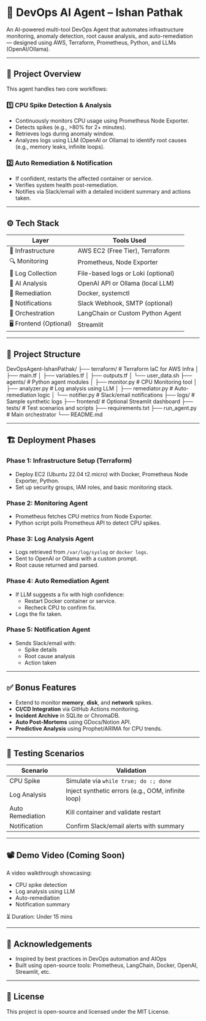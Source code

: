 # 🤖 DevOps AI Agent – Ishan Pathak

An AI-powered multi-tool DevOps Agent that automates infrastructure monitoring, anomaly detection, root cause analysis, and auto-remediation — designed using AWS, Terraform, Prometheus, Python, and LLMs (OpenAI/Ollama).

---

## 📌 Project Overview

This agent handles two core workflows:

### 1️⃣ CPU Spike Detection & Analysis
- Continuously monitors CPU usage using Prometheus Node Exporter.
- Detects spikes (e.g., >80% for 2+ minutes).
- Retrieves logs during anomaly window.
- Analyzes logs using LLM (OpenAI or Ollama) to identify root causes (e.g., memory leaks, infinite loops).

### 2️⃣ Auto Remediation & Notification
- If confident, restarts the affected container or service.
- Verifies system health post-remediation.
- Notifies via Slack/email with a detailed incident summary and actions taken.

---

## ⚙️ Tech Stack

| Layer | Tools Used |
|------|------------|
| 🧱 Infrastructure | AWS EC2 (Free Tier), Terraform |
| 🔍 Monitoring | Prometheus, Node Exporter |
| 📜 Log Collection | File-based logs or Loki (optional) |
| 🧠 AI Analysis | OpenAI API or Ollama (local LLM) |
| 🔁 Remediation | Docker, systemctl |
| 📩 Notifications | Slack Webhook, SMTP (optional) |
| 🧠 Orchestration | LangChain or Custom Python Agent |
| 🖥️ Frontend (Optional) | Streamlit |

---

## 📁 Project Structure

DevOpsAgent-IshanPathak/
├── terraform/ # Terraform IaC for AWS Infra
│ ├── main.tf
│ ├── variables.tf
│ ├── outputs.tf
│ └── user_data.sh
├── agents/ # Python agent modules
│ ├── monitor.py # CPU Monitoring tool
│ ├── analyzer.py # Log analysis using LLM
│ ├── remediator.py # Auto-remediation logic
│ └── notifier.py # Slack/email notifications
├── logs/ # Sample synthetic logs
├── frontend/ # Optional Streamlit dashboard
├── tests/ # Test scenarios and scripts
├── requirements.txt
├── run_agent.py # Main orchestrator
└── README.md



---

## 🏗️ Deployment Phases

### Phase 1: Infrastructure Setup (Terraform)
- Deploy EC2 (Ubuntu 22.04 t2.micro) with Docker, Prometheus Node Exporter, Python.
- Set up security groups, IAM roles, and basic monitoring stack.

### Phase 2: Monitoring Agent
- Prometheus fetches CPU metrics from Node Exporter.
- Python script polls Prometheus API to detect CPU spikes.

### Phase 3: Log Analysis Agent
- Logs retrieved from `/var/log/syslog` or `docker logs`.
- Sent to OpenAI or Ollama with a custom prompt.
- Root cause returned and parsed.

### Phase 4: Auto Remediation Agent
- If LLM suggests a fix with high confidence:
  - Restart Docker container or service.
  - Recheck CPU to confirm fix.
- Logs the fix taken.

### Phase 5: Notification Agent
- Sends Slack/email with:
  - Spike details
  - Root cause analysis
  - Action taken

---

## ✅ Bonus Features

- Extend to monitor **memory**, **disk**, and **network** spikes.
- **CI/CD Integration** via GitHub Actions monitoring.
- **Incident Archive** in SQLite or ChromaDB.
- **Auto Post-Mortems** using GDocs/Notion API.
- **Predictive Analysis** using Prophet/ARIMA for CPU trends.

---

## 🧪 Testing Scenarios

| Scenario | Validation |
|----------|------------|
| CPU Spike | Simulate via `while true; do :; done` |
| Log Analysis | Inject synthetic errors (e.g., OOM, infinite loop) |
| Auto Remediation | Kill container and validate restart |
| Notification | Confirm Slack/email alerts with summary |

---

## 📽️ Demo Video (Coming Soon)

A video walkthrough showcasing:
- CPU spike detection
- Log analysis using LLM
- Auto-remediation
- Notification summary

⏳ Duration: Under 15 mins

---

## 🙌 Acknowledgements

- Inspired by best practices in DevOps automation and AIOps
- Built using open-source tools: Prometheus, LangChain, Docker, OpenAI, Streamlit, etc.

---

## 📄 License

This project is open-source and licensed under the MIT License.

